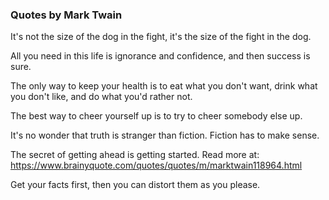 ### Quotes by Mark Twain

It's not the size of the dog in the fight, it's the size of the fight in the dog.

All you need in this life is ignorance and confidence, and then success is sure.

The only way to keep your health is to eat what you don't want, drink what you don't like, and do what you'd rather not.

The best way to cheer yourself up is to try to cheer somebody else up.

It's no wonder that truth is stranger than fiction. Fiction has to make sense.


The secret of getting ahead is getting started.
Read more at: https://www.brainyquote.com/quotes/quotes/m/marktwain118964.html

Get your facts first, then you can distort them as you please.






